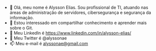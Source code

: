 - 👋 Olá, meu nome é Alysson Elias. Sou profissional de TI, atuando nas áreas de administração de servidores, cibersegurança e segurança da informação.
- 👀 Estou interessado em compartilhar conhecimento e aprender mais sobre o Git.
- 🌱 Meu LinkedIn é https://www.linkedin.com/in/alysson-elias/
- 💞️ Meu Twitter é @alyssonae
- 📫 Meu e-mail é alyssonae@gmail.com

<!---
AlyssonElias/AlyssonElias is a ✨ special ✨ repository because its `README.md` (this file) appears on your GitHub profile.
You can click the Preview link to take a look at your changes.
--->
